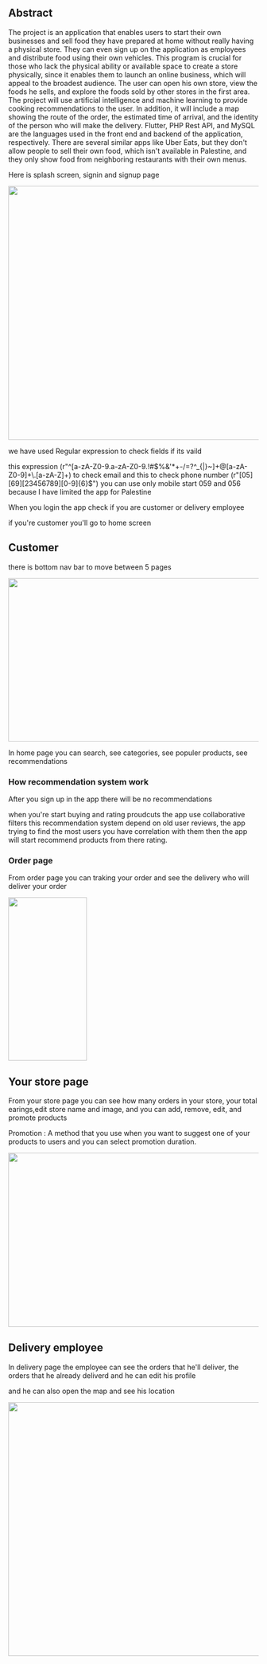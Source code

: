 ## Abstract
The project is an application that enables users to start their own businesses and sell food they have prepared at home without really having a physical store. They can even sign up on the application as employees and distribute food using their own vehicles.
This program is crucial for those who lack the physical ability or available space to create a store physically, since it enables them to launch an online business, which will appeal to the broadest audience.
The user can open his own store, view the foods he sells, and explore the foods sold by other stores in the first area.
The project will use artificial intelligence and machine learning to provide cooking recommendations to the user. In addition, it will include a map showing the route of the order, the estimated time of arrival, and the identity of the person who will make the delivery. Flutter, PHP Rest API, and MySQL are the languages used in the front end and backend of the application, respectively.
There are several similar apps like Uber Eats, but they don't allow people to sell their own food, which isn't available in Palestine, and they only show food from neighboring restaurants with their own menus.

Here is splash screen, signin and signup page 

<img height=510 width=865 src="https://user-images.githubusercontent.com/78206754/209877663-c764674f-fede-4c93-8cfb-99f7d00175ef.jpg"/>

we have used Regular expression to check fields if its vaild

this expression (r"^[a-zA-Z0-9.a-zA-Z0-9.!#$%&'*+-/=?^_{|}~]+@[a-zA-Z0-9]+\.[a-zA-Z]+) to check email
and this to check phone number (r"[05][69][23456789][0-9]{6}$") you can use only mobile start 059 and 056 because I have limited the app for Palestine


When you login the app check if you are customer or delivery employee 

if you're customer you'll go to home screen

## Customer
there is bottom nav bar to move between 5 pages 

<img height=328 width=865 src="https://user-images.githubusercontent.com/78206754/209878835-3f66c886-550e-4e6b-bbce-8afa8ba4fbbd.jpg"/>

In home page you can search, see categories, see populer products, see recommendations

### How recommendation system work 

After you sign up in the app there will be no recommendations 

when you're start buying and rating proudcuts the app use collaborative filters this recommendation system depend on old user reviews, the app trying to find the most users you have correlation with them then the app will start recommend products from there rating.

### Order page 
From order page you can traking your order and see the delivery who will deliver your order 

<img height=328 width=158 src="https://user-images.githubusercontent.com/78206754/209880608-2bc9591e-2273-4f15-9666-7b61fe99f08f.jpg" />

## Your store page
From your store page you can see how many orders in your store, your total earings,edit store name and image, and you can add, remove, edit, and promote products

Promotion : A method that you use when you want to suggest one of your products to users and you can select promotion duration.

<img height=350 width=865 src="https://user-images.githubusercontent.com/78206754/209881079-9efae3b4-799e-45cf-8ee7-754592065138.jpg" />

## Delivery employee
In delivery page the employee can see the orders that he'll deliver, the orders that he already deliverd and he can edit his profile

and he can also open the map and see his location 

<img height=510 width=865 src="https://user-images.githubusercontent.com/78206754/209881519-aac66bf0-5cc9-485d-b364-cfcd4a496cd0.jpg" />


